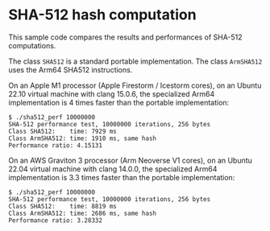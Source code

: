 # SHA-512 hash computation

This sample code compares the results and performances of SHA-512 computations.

The class `SHA512` is a standard portable implementation. The class `ArmSHA512`
uses the Arm64 SHA512 instructions.

On an Apple M1 processor (Apple Firestorm / Icestorm cores), on an Ubuntu 22.10
virtual machine with clang 15.0.6, the specialized Arm64 implementation is 4 times
faster than the portable implementation:
~~~
$ ./sha512_perf 10000000
SHA-512 performance test, 10000000 iterations, 256 bytes
Class SHA512:    time: 7929 ms
Class ArmSHA512: time: 1910 ms, same hash
Performance ratio: 4.15131
~~~

On an AWS Graviton 3 processor (Arm Neoverse V1 cores), on an Ubuntu 22.04
virtual machine with clang 14.0.0, the specialized Arm64 implementation is 3.3 times
faster than the portable implementation:
~~~
$ ./sha512_perf 10000000
SHA-512 performance test, 10000000 iterations, 256 bytes
Class SHA512:    time: 8819 ms
Class ArmSHA512: time: 2686 ms, same hash
Performance ratio: 3.28332
~~~

